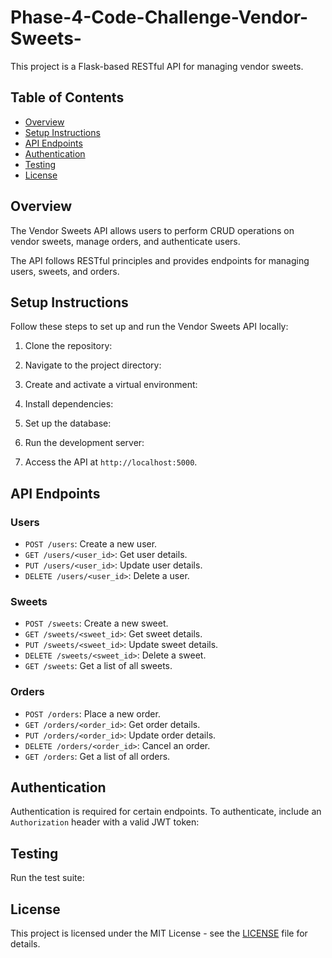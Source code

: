 # Phase-4-Code-Challenge-Vendor-Sweets-

This project is a Flask-based RESTful API for managing vendor sweets.

## Table of Contents

- [Overview](#overview)
- [Setup Instructions](#setup-instructions)
- [API Endpoints](#api-endpoints)
- [Authentication](#authentication)
- [Testing](#testing)
- [License](#license)

## Overview

The Vendor Sweets API allows users to perform CRUD operations on vendor sweets, manage orders, and authenticate users.

The API follows RESTful principles and provides endpoints for managing users, sweets, and orders.

## Setup Instructions

Follow these steps to set up and run the Vendor Sweets API locally:

1. Clone the repository:

2. Navigate to the project directory:

3. Create and activate a virtual environment:

4. Install dependencies:

5. Set up the database:

6. Run the development server:

7. Access the API at `http://localhost:5000`.

## API Endpoints

### Users

- `POST /users`: Create a new user.
- `GET /users/<user_id>`: Get user details.
- `PUT /users/<user_id>`: Update user details.
- `DELETE /users/<user_id>`: Delete a user.

### Sweets

- `POST /sweets`: Create a new sweet.
- `GET /sweets/<sweet_id>`: Get sweet details.
- `PUT /sweets/<sweet_id>`: Update sweet details.
- `DELETE /sweets/<sweet_id>`: Delete a sweet.
- `GET /sweets`: Get a list of all sweets.

### Orders

- `POST /orders`: Place a new order.
- `GET /orders/<order_id>`: Get order details.
- `PUT /orders/<order_id>`: Update order details.
- `DELETE /orders/<order_id>`: Cancel an order.
- `GET /orders`: Get a list of all orders.

## Authentication

Authentication is required for certain endpoints. To authenticate, include an `Authorization` header with a valid JWT token:

## Testing

Run the test suite:

## License

This project is licensed under the MIT License - see the [LICENSE](LICENSE) file for details.